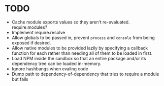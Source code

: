 TODO
====

- Cache module exports values so they aren't re-evaluated. require.modules?
- Implement require.resolve
- Allow globals to be passed in, prevent `process` and `console` from being exposed if desired.
- Allow native modules to be provided lazily by specifying a callback function for each
  rather than needing all of them to be loaded in first.
- Load NPM inside the sandbox so that an entire package and/or its dependency tree can be loaded in-memory.
- Ignore hashbangs when evaling code
- Dump path to dependency-of-dependency that tries to require a module but fails
